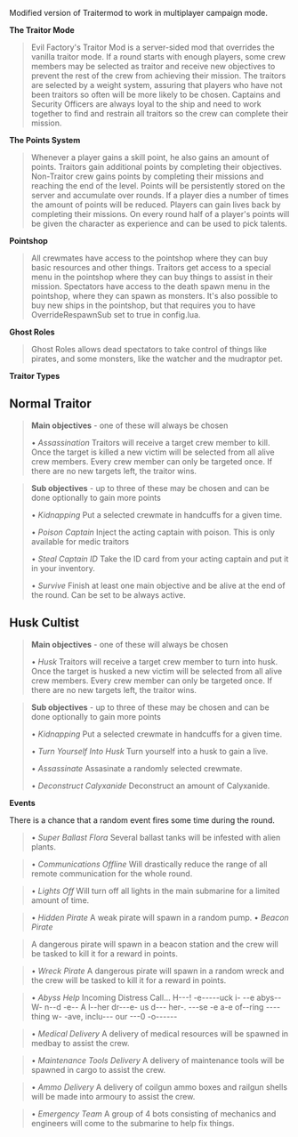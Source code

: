 Modified version of Traitermod to work in multiplayer campaign mode.

__**The Traitor Mode**__

> Evil Factory's Traitor Mod is a server-sided mod that overrides the vanilla traitor mode. If a round starts with enough players, some crew members may be selected as traitor and receive new objectives to prevent the rest of the crew from achieving their mission. The traitors are selected by a weight system, assuring that players who have not been traitors so often will be more likely to be chosen. 
> Captains and Security Officers are always loyal to the ship and need to work together to find and restrain all traitors so the crew can complete their mission.

__**The Points System**__

> Whenever a player gains a skill point, he also gains an amount of points. Traitors gain additional points by completing their objectives. Non-Traitor crew gains points by completing their missions and reaching the end of the level. 
> Points will be persistently stored on the server and accumulate over rounds. If a player dies a number of times the amount of points will be reduced. Players can gain lives back by completing their missions.
> On every round half of a player's points will be given the character as experience and can be used to pick talents.

__**Pointshop**__
> All crewmates have access to the pointshop where they can buy basic resources and other things. Traitors get access to a special menu in the pointshop where they can buy things to assist in their mission. Spectators have access to the death spawn menu in the pointshop, where they can spawn as monsters.
It's also possible to buy new ships in the pointshop, but that requires you to have OverrideRespawnSub set to true in config.lua.

__**Ghost Roles**__
> Ghost Roles allows dead spectators to take control of things like pirates, and some monsters, like the watcher and the mudraptor pet.

__**Traitor Types**__

## Normal Traitor

> **Main objectives** - one of these will always be chosen
> 
> • *Assassination*
> Traitors will receive a target crew member to kill. Once the target is killed a new victim will be selected from all alive crew members. Every crew member can only be targeted once. If there are no new targets left, the traitor wins.

> **Sub objectives** - up to three of these may be chosen and can be done optionally to gain more points 
> 
> • *Kidnapping*
> Put a selected crewmate in handcuffs for a given time.
> 
> • *Poison Captain*
> Inject the acting captain with poison. This is only available for medic traitors
> 
> • *Steal Captain ID*
> Take the ID card from your acting captain and put it in your inventory.
> 
> • *Survive*
> Finish at least one main objective and be alive at the end of the round. Can be set to be always active.

## Husk Cultist

> **Main objectives** - one of these will always be chosen
> 
> • *Husk*
> Traitors will receive a target crew member to turn into husk. Once the target is husked a new victim will be selected from all alive crew members. Every crew member can only be targeted once. If there are no new targets left, the traitor wins.

> **Sub objectives** - up to three of these may be chosen and can be done optionally to gain more points 
> 
> • *Kidnapping*
> Put a selected crewmate in handcuffs for a given time.
> 
> • *Turn Yourself Into Husk*
> Turn yourself into a husk to gain a live.
>
> • *Assassinate*
> Assasinate a randomly selected crewmate.
> 
> • *Deconstruct Calyxanide*
> Deconstruct an amount of Calyxanide.

__**Events**__

There is a chance that a random event fires some time during the round.

> • *Super Ballast Flora*
> Several ballast tanks will be infested with alien plants.

> • *Communications Offline*
> Will drastically reduce the range of all remote communication for the whole round.

> • *Lights Off*
> Will turn off all lights in the main submarine for a limited amount of time.

> • *Hidden Pirate*
> A weak pirate will spawn in a random pump.
> • *Beacon Pirate*

> A dangerous pirate will spawn in a beacon station and the crew will be tasked to kill it for a reward in points.

> • *Wreck Pirate*
> A dangerous pirate will spawn in a random wreck and the crew will be tasked to kill it for a reward in points.

> • *Abyss Help*
> Incoming Distress Call... H---! -e-----uck i- --e abys-- W- n--d -e-- A l--her dr---e- us d--- her-. ---se -e a-e of--ring ----thing w- -ave, inclu--- our ---0 -o------

> • *Medical Delivery*
> A delivery of medical resources will be spawned in medbay to assist the crew.

> • *Maintenance Tools Delivery*
> A delivery of maintenance tools will be spawned in cargo to assist the crew.

> • *Ammo Delivery*
> A delivery of coilgun ammo boxes and railgun shells will be made into armoury to assist the crew.

> • *Emergency Team*
> A group of 4 bots consisting of mechanics and engineers will come to the submarine to help fix things.
